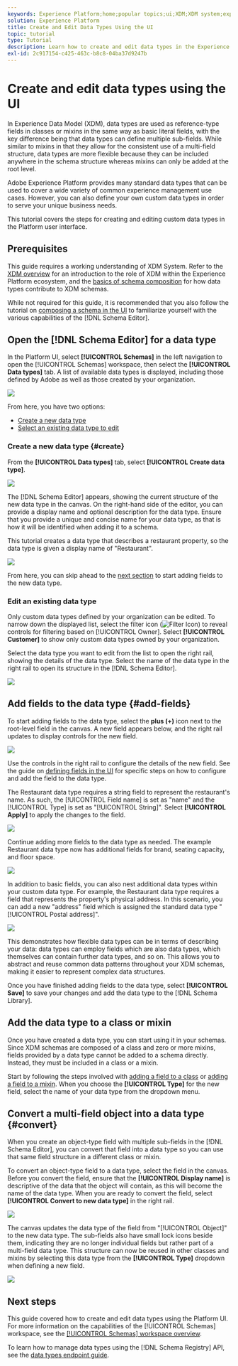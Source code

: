 ```yaml
---
keywords: Experience Platform;home;popular topics;ui;XDM;XDM system;experience data model;Experience data model;Experience Data Model;data model;Data Model;schema registry;Schema Registry;schema;Schema;schemas;Schemas;create;data type;data types;
solution: Experience Platform
title: Create and Edit Data Types Using the UI
topic: tutorial
type: Tutorial
description: Learn how to create and edit data types in the Experience Platform user interface.
exl-id: 2c917154-c425-463c-b8c8-04ba37d9247b
---
```

# Create and edit data types using the UI

In Experience Data Model (XDM), data types are used as reference-type fields in classes or mixins in the same way as basic literal fields, with the key difference being that data types can define multiple sub-fields. While similar to mixins in that they allow for the consistent use of a multi-field structure, data types are more flexible because they can be included anywhere in the schema structure whereas mixins can only be added at the root level.

Adobe Experience Platform provides many standard data types that can be used to cover a wide variety of common experience management use cases. However, you can also define your own custom data types in order to serve your unique business needs.

This tutorial covers the steps for creating and editing custom data types in the Platform user interface.

## Prerequisites

This guide requires a working understanding of XDM System. Refer to the [XDM overview](../../home.md) for an introduction to the role of XDM within the Experience Platform ecosystem, and the [basics of schema composition](../../schema/composition.md) for how data types contribute to XDM schemas.

While not required for this guide, it is recommended that you also follow the tutorial on [composing a schema in the UI](../../tutorials/create-schema-ui.md) to familiarize yourself with the various capabilities of the [!DNL Schema Editor].

## Open the [!DNL Schema Editor] for a data type

In the Platform UI, select **[!UICONTROL Schemas]** in the left navigation to open the [!UICONTROL Schemas] workspace, then select the **[!UICONTROL Data types]** tab. A list of available data types is displayed, including those defined by Adobe as well as those created by your organization.

![](../../images/ui/resources/data-types/data-types-tab.png)

From here, you have two options:

- [Create a new data type](#create)
- [Select an existing data type to edit](#edit)

### Create a new data type {#create}

From the **[!UICONTROL Data types]** tab, select **[!UICONTROL Create data type]**.

![](../../images/ui/resources/data-types/create.png)

The [!DNL Schema Editor] appears, showing the current structure of the new data type in the canvas. On the right-hand side of the editor, you can provide a display name and optional description for the data type. Ensure that you provide a unique and concise name for your data type, as that is how it will be identified when adding it to a schema.

This tutorial creates a data type that describes a restaurant property, so the data type is given a display name of "Restaurant".

![](../../images/ui/resources/data-types/data-type-properties.png)

From here, you can skip ahead to the [next section](#add-fields) to start adding fields to the new data type.

### Edit an existing data type

Only custom data types defined by your organization can be edited. To narrow down the displayed list, select the filter icon (![Filter Icon](../../images/ui/resources/data-types/filter.png)) to reveal controls for filtering based on [!UICONTROL Owner]. Select **[!UICONTROL Customer]** to show only custom data types owned by your organization.

Select the data type you want to edit from the list to open the right rail, showing the details of the data type. Select the name of the data type in the right rail to open its structure in the [!DNL Schema Editor].

![](../../images/ui/resources/data-types/edit.png)

## Add fields to the data type {#add-fields}

To start adding fields to the data type, select the **plus (+)** icon next to the root-level field in the canvas. A new field appears below, and the right rail updates to display controls for the new field.

![](../../images/ui/resources/data-types/new-field.png)

Use the controls in the right rail to configure the details of the new field. See the guide on [defining fields in the UI](../fields/overview.md#define) for specific steps on how to configure and add the field to the data type.

The Restaurant data type requires a string field to represent the restaurant's name. As such, the [!UICONTROL Field name] is set as "name" and the [!UICONTROL Type] is set as "[!UICONTROL String]". Select **[!UICONTROL Apply]** to apply the changes to the field.

![](../../images/ui/resources/data-types/name-field.png)

Continue adding more fields to the data type as needed. The example Restaurant data type now has additional fields for brand, seating capacity, and floor space.

![](../../images/ui/resources/data-types/more-fields.png)

In addition to basic fields, you can also nest additional data types within your custom data type. For example, the Restaurant data type requires a field that represents the property's physical address. In this scenario, you can add a new "address" field which is assigned the standard data type "[!UICONTROL Postal address]".

![](../../images/ui/resources/data-types/address-field.png)

This demonstrates how flexible data types can be in terms of describing your data: data types can employ fields which are also data types, which themselves can contain further data types, and so on. This allows you to abstract and reuse common data patterns throughout your XDM schemas, making it easier to represent complex data structures.

Once you have finished adding fields to the data type, select **[!UICONTROL Save]** to save your changes and add the data type to the [!DNL Schema Library].

## Add the data type to a class or mixin

Once you have created a data type, you can start using it in your schemas. Since XDM schemas are composed of a class and zero or more mixins, fields provided by a data type cannot be added to a schema directly. Instead, they must be included in a class or a mixin.

Start by following the steps involved with [adding a field to a class](./classes.md#add-fields) or [adding a field to a mixin](./mixins.md#add-fields). When you choose the **[!UICONTROL Type]** for the new field, select the name of your data type from the dropdown menu.

## Convert a multi-field object into a data type {#convert}

When you create an object-type field with multiple sub-fields in the [!DNL Schema Editor], you can convert that field into a data type so you can use that same field structure in a different class or mixin.

To convert an object-type field to a data type, select the field in the canvas. Before you convert the field, ensure that the **[!UICONTROL Display name]** is descriptive of the data that the object will contain, as this will become the name of the data type. When you are ready to convert the field, select **[!UICONTROL Convert to new data type]** in the right rail.

![](../../images/ui/resources/data-types/convert-object.png)

The canvas updates the data type of the field from "[!UICONTROL Object]" to the new data type. The sub-fields also have small lock icons beside them, indicating they are no longer individual fields but rather part of a multi-field data type. This structure can now be reused in other classes and mixins by selecting this data type from the **[!UICONTROL Type]** dropdown when defining a new field.

![](../../images/ui/resources/data-types/converted.png)

## Next steps

This guide covered how to create and edit data types using the Platform UI. For more information on the capabilities of the [!UICONTROL Schemas] workspace, see the [[!UICONTROL Schemas] workspace overview](../overview.md).

To learn how to manage data types using the [!DNL Schema Registry] API, see the [data types endpoint guide](../../api/data-types.md).

